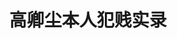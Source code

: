 ---
layout: articles
title: 高卿尘本人犯贱实录
permalink: /nine-collection
articles:
  data_source: site.nine
  show_excerpt: true
  show_readmore: true
---